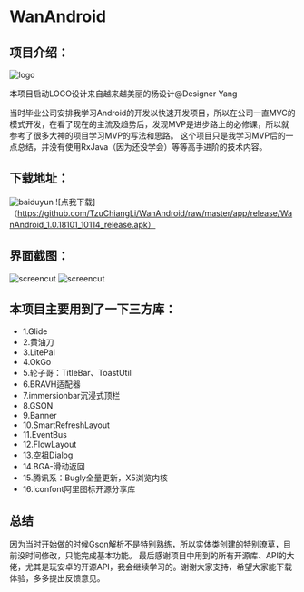 # WanAndroid

项目介绍：
----
![logo](https://github.com/TzuChiangLi/WanAndroid/blob/master/app/src/main/res/mipmap-xhdpi/icon_launcher_round.png?raw=true "")

本项目启动LOGO设计来自越来越美丽的杨设计@Designer Yang

当时毕业公司安排我学习Android的开发以快速开发项目，所以在公司一直MVC的模式开发，在看了现在的主流及趋势后，发现MVP是进步路上的必修课，所以就参考了很多大神的项目学习MVP的写法和思路。
这个项目只是我学习MVP后的一点总结，并没有使用RxJava（因为还没学会）等等高手进阶的技术内容。

下载地址：
----
![baiduyun](https://github.com/TzuChiangLi/WanAndroid/blob/master/app/release/10114.png?raw=true "下载地址")
![点我下载]（https://github.com/TzuChiangLi/WanAndroid/raw/master/app/release/WanAndroid_1.0.18101_10114_release.apk）

界面截图：
----
![screencut](https://github.com/TzuChiangLi/WanAndroid/blob/master/introduce/%E5%BE%AE%E4%BF%A1%E5%9B%BE%E7%89%87_20190629112248.jpg?raw=true "截图")
![screencut](https://github.com/TzuChiangLi/WanAndroid/blob/master/introduce/%E5%BE%AE%E4%BF%A1%E5%9B%BE%E7%89%87_20190629112320.jpg?raw=true "截图")



本项目主要用到了一下三方库：
----
* 1.Glide
* 2.黄油刀
* 3.LitePal
* 4.OkGo
* 5.轮子哥：TitleBar、ToastUtil
* 6.BRAVH适配器
* 7.immersionbar沉浸式顶栏
* 8.GSON
* 9.Banner
* 10.SmartRefreshLayout
* 11.EventBus
* 12.FlowLayout
* 13.空祖Dialog
* 14.BGA-滑动返回
* 15.腾讯系：Bugly全量更新，X5浏览内核
* 16.iconfont阿里图标开源分享库


总结
----

因为当时开始做的时候Gson解析不是特别熟练，所以实体类创建的特别潦草，目前没时间修改，只能完成基本功能。
最后感谢项目中用到的所有开源库、API的大佬，尤其是玩安卓的开源API，我会继续学习的。谢谢大家支持，希望大家能下载体验，多多提出反馈意见。
